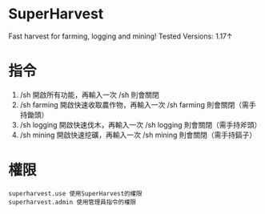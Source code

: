 # SuperHarvest
Fast harvest for farming, logging and mining!
Tested Versions: 1.17↑

# 指令
1. /sh 開啟所有功能，再輸入一次 /sh 則會關閉
2. /sh farming 開啟快速收取農作物，再輸入一次 /sh farming 則會關閉（需手持鋤頭）
3. /sh logging 開啟快速伐木，再輸入一次 /sh logging 則會關閉（需手持斧頭）
4. /sh mining 開啟快速挖礦，再輸入一次 /sh mining 則會關閉（需手持鎬子）

# 權限
```
superharvest.use 使用SuperHarvest的權限
superharvest.admin 使用管理員指令的權限
```
